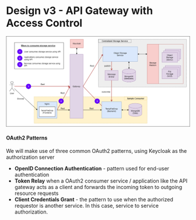# Design v3 - API Gateway with Access Control

![design 3](../doc/architecture_design3.png)

#### OAuth2 Patterns

We will make use of three common OAuth2 patterns, using Keycloak as the authorization server
- **OpenID Connection Authentication** - pattern used for end-user authentication
- **Token Relay** when a OAuth2 consumer service / application like the API gateway acts as a client and forwards the 
incoming token to outgoing resource requests
- **Client Credentials Grant** - the pattern to use when the authorized requestor is another service. In this case, 
service to service authorization.


